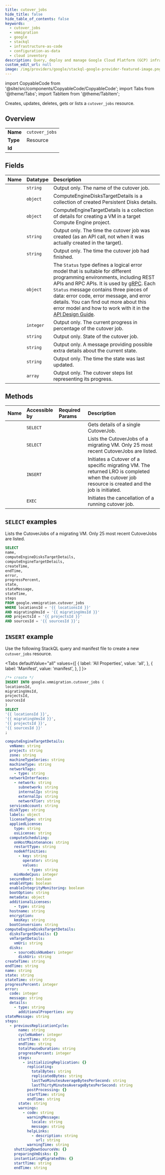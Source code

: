 ```yaml
---
title: cutover_jobs
hide_title: false
hide_table_of_contents: false
keywords:
  - cutover_jobs
  - vmmigration
  - google
  - stackql
  - infrastructure-as-code
  - configuration-as-data
  - cloud inventory
description: Query, deploy and manage Google Cloud Platform (GCP) infrastructure and resources using SQL
custom_edit_url: null
image: /img/providers/google/stackql-google-provider-featured-image.png
---
```


import CopyableCode from '@site/src/components/CopyableCode/CopyableCode';
import Tabs from '@theme/Tabs';
import TabItem from '@theme/TabItem';

Creates, updates, deletes, gets or lists a <code>cutover_jobs</code> resource.

## Overview
<table><tbody>
<tr><td><b>Name</b></td><td><code>cutover_jobs</code></td></tr>
<tr><td><b>Type</b></td><td>Resource</td></tr>
<tr><td><b>Id</b></td><td><CopyableCode code="google.vmmigration.cutover_jobs" /></td></tr>
</tbody></table>

## Fields
| Name | Datatype | Description |
|:-----|:---------|:------------|
| <CopyableCode code="name" /> | `string` | Output only. The name of the cutover job. |
| <CopyableCode code="computeEngineDisksTargetDetails" /> | `object` | ComputeEngineDisksTargetDetails is a collection of created Persistent Disks details. |
| <CopyableCode code="computeEngineTargetDetails" /> | `object` | ComputeEngineTargetDetails is a collection of details for creating a VM in a target Compute Engine project. |
| <CopyableCode code="createTime" /> | `string` | Output only. The time the cutover job was created (as an API call, not when it was actually created in the target). |
| <CopyableCode code="endTime" /> | `string` | Output only. The time the cutover job had finished. |
| <CopyableCode code="error" /> | `object` | The `Status` type defines a logical error model that is suitable for different programming environments, including REST APIs and RPC APIs. It is used by [gRPC](https://github.com/grpc). Each `Status` message contains three pieces of data: error code, error message, and error details. You can find out more about this error model and how to work with it in the [API Design Guide](https://cloud.google.com/apis/design/errors). |
| <CopyableCode code="progressPercent" /> | `integer` | Output only. The current progress in percentage of the cutover job. |
| <CopyableCode code="state" /> | `string` | Output only. State of the cutover job. |
| <CopyableCode code="stateMessage" /> | `string` | Output only. A message providing possible extra details about the current state. |
| <CopyableCode code="stateTime" /> | `string` | Output only. The time the state was last updated. |
| <CopyableCode code="steps" /> | `array` | Output only. The cutover steps list representing its progress. |

## Methods
| Name | Accessible by | Required Params | Description |
|:-----|:--------------|:----------------|:------------|
| <CopyableCode code="get" /> | `SELECT` | <CopyableCode code="cutoverJobsId, locationsId, migratingVmsId, projectsId, sourcesId" /> | Gets details of a single CutoverJob. |
| <CopyableCode code="list" /> | `SELECT` | <CopyableCode code="locationsId, migratingVmsId, projectsId, sourcesId" /> | Lists the CutoverJobs of a migrating VM. Only 25 most recent CutoverJobs are listed. |
| <CopyableCode code="create" /> | `INSERT` | <CopyableCode code="locationsId, migratingVmsId, projectsId, sourcesId" /> | Initiates a Cutover of a specific migrating VM. The returned LRO is completed when the cutover job resource is created and the job is initiated. |
| <CopyableCode code="cancel" /> | `EXEC` | <CopyableCode code="cutoverJobsId, locationsId, migratingVmsId, projectsId, sourcesId" /> | Initiates the cancellation of a running cutover job. |

## `SELECT` examples

Lists the CutoverJobs of a migrating VM. Only 25 most recent CutoverJobs are listed.

```sql
SELECT
name,
computeEngineDisksTargetDetails,
computeEngineTargetDetails,
createTime,
endTime,
error,
progressPercent,
state,
stateMessage,
stateTime,
steps
FROM google.vmmigration.cutover_jobs
WHERE locationsId = '{{ locationsId }}'
AND migratingVmsId = '{{ migratingVmsId }}'
AND projectsId = '{{ projectsId }}'
AND sourcesId = '{{ sourcesId }}'; 
```

## `INSERT` example

Use the following StackQL query and manifest file to create a new <code>cutover_jobs</code> resource.

<Tabs
    defaultValue="all"
    values={[
        { label: 'All Properties', value: 'all', },
        { label: 'Manifest', value: 'manifest', },
    ]
}>
<TabItem value="all">

```sql
/*+ create */
INSERT INTO google.vmmigration.cutover_jobs (
locationsId,
migratingVmsId,
projectsId,
sourcesId
)
SELECT 
'{{ locationsId }}',
'{{ migratingVmsId }}',
'{{ projectsId }}',
'{{ sourcesId }}'
;
```
</TabItem>
<TabItem value="manifest">

```yaml
computeEngineTargetDetails:
  vmName: string
  project: string
  zone: string
  machineTypeSeries: string
  machineType: string
  networkTags:
    - type: string
  networkInterfaces:
    - network: string
      subnetwork: string
      internalIp: string
      externalIp: string
      networkTier: string
  serviceAccount: string
  diskType: string
  labels: object
  licenseType: string
  appliedLicense:
    type: string
    osLicense: string
  computeScheduling:
    onHostMaintenance: string
    restartType: string
    nodeAffinities:
      - key: string
        operator: string
        values:
          - type: string
    minNodeCpus: integer
  secureBoot: boolean
  enableVtpm: boolean
  enableIntegrityMonitoring: boolean
  bootOption: string
  metadata: object
  additionalLicenses:
    - type: string
  hostname: string
  encryption:
    kmsKey: string
  bootConversion: string
computeEngineDisksTargetDetails:
  disksTargetDetails: {}
  vmTargetDetails:
    vmUri: string
  disks:
    - sourceDiskNumber: integer
      diskUri: string
createTime: string
endTime: string
name: string
state: string
stateTime: string
progressPercent: integer
error:
  code: integer
  message: string
  details:
    - type: string
      additionalProperties: any
stateMessage: string
steps:
  - previousReplicationCycle:
      name: string
      cycleNumber: integer
      startTime: string
      endTime: string
      totalPauseDuration: string
      progressPercent: integer
      steps:
        - initializingReplication: {}
          replicating:
            totalBytes: string
            replicatedBytes: string
            lastTwoMinutesAverageBytesPerSecond: string
            lastThirtyMinutesAverageBytesPerSecond: string
          postProcessing: {}
          startTime: string
          endTime: string
      state: string
      warnings:
        - code: string
          warningMessage:
            locale: string
            message: string
          helpLinks:
            - description: string
              url: string
          warningTime: string
    shuttingDownSourceVm: {}
    preparingVmDisks: {}
    instantiatingMigratedVm: {}
    startTime: string
    endTime: string

```
</TabItem>
</Tabs>
